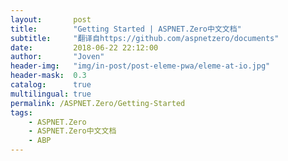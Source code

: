 ```yaml
---
layout:       post
title:        "Getting Started | ASPNET.Zero中文文档"
subtitle:     "翻译自https://github.com/aspnetzero/documents"
date:         2018-06-22 22:12:00
author:       "Joven"
header-img:   "img/in-post/post-eleme-pwa/eleme-at-io.jpg"
header-mask:  0.3
catalog:      true
multilingual: true
permalink: /ASPNET.Zero/Getting-Started
tags:
    - ASPNET.Zero
    - ASPNET.Zero中文文档
    - ABP
---
```

<!-- Chinese Version -->
<!-- <div class="zh post-container">
    {% capture about_en %}{% include ASPNET.Zero/Getting-Started.zh.md %}{% endcapture %}
    {{ about_en | markdownify }}
</div> -->

<!-- English Version -->
<!-- <div class="en post-container">
    {% capture about_en %}{% include ASPNET.Zero/Getting-Started.en.md %}{% endcapture %}
    {{ about_en | markdownify }}
</div> -->